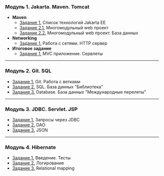### Модуль 1. Jakarta. Maven. Tomcat
- **Maven**
  - [Задание 1.](https://github.com/r0ck17/introduction-to-maven) Список технологий Jakarta EE
  - [Задание 2.1.](https://github.com/r0ck17/multi-module-web-project)  Многомодульный web проект
  - [Задание 2.2.](https://github.com/r0ck17/multi-module-web-project/tree/with-database) Многомодульный web проект. База данных
- **Networking**
  - [Задание 1.](https://github.com/r0ck17/http-networking) Работа с сетями. HTTP сервер
- **Итоговое задание**
  - [Задание 1.](https://github.com/r0ck17/mvc-app) MVC приложение. Сервлеты

---
### Модуль 2. Git. SQL
  - [Задание 1.](https://github.com/r0ck17/MergeExperience/tree/develop_evgeniy) Git. Работа с ветками
  - [Задание 2.](https://github.com/r0ck17/introduction-to-sql) SQL. База данных "Библиотека"
  - [Задание 3.](https://github.com/r0ck17/sql-flights) Database. База данных "Международные перелеты"

---
### Модуль 3. JDBC. Servlet. JSP
  - [Задание 1.](https://github.com/r0ck17/introduction-to-jdbc/tree/c48025b660f7018f1d4b5d430022e9b6a49ab1f5) Запросы через JDBC 
  - [Задание 2.](https://github.com/r0ck17/introduction-to-jdbc) DAO
  - [Задание 3.](https://github.com/r0ck17/mvc-app/tree/jdbc) JSON

---
### Модуль 4. Hibernate
  - [Задание 1.](https://github.com/r0ck17/introduction-to-hibernate) Введение. Тесты
  - [Задание 2.](https://github.com/r0ck17/introduction-to-jdbc/tree/hibernate-logging) Логирование
  - [Задание 3.](https://github.com/r0ck17/hibernate-relational-mapping) Relational mapping
